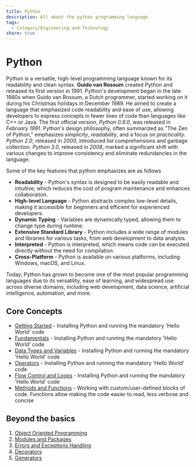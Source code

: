 ```yaml
---
title: Python
description: All about the python programming language
tags:
  - Category/Engineering-and-Technology
share: true
---
```

# Python
Python is a versatile, high-level programming language known for its readability and clean syntax. **Guido van Rossum** created Python and released its first version in 1991. Python's development began in the late 1980s when Guido van Rossum, a Dutch programmer, started working on it during his Christmas holidays in December 1989. He aimed to create a language that emphasized code readability and ease of use, allowing developers to express concepts in fewer lines of code than languages like C++ or Java. The first official version, *Python 0.9.0*, was released in *February 1991*. Python's design philosophy, often summarized as "The Zen of Python," emphasizes *simplicity*, *readability*, and a focus on *practicality*. *Python 2.0*, released in *2000*, introduced list comprehensions and garbage collection. *Python 3.0*, released in *2008*, marked a significant shift with various changes to improve consistency and eliminate redundancies in the language.

Some of the key features that python emphasizes are as follows
- **Readability** - Python's syntax is designed to be easily readable and intuitive, which reduces the cost of program maintenance and enhances collaboration.
- **High-level Language** - Python abstracts complex low-level details, making it accessible for beginners and efficient for experienced developers.
- **Dynamic Typing** - Variables are dynamically typed, allowing them to change type during runtime.
- **Extensive Standard Library** - Python includes a wide range of modules and libraries for various tasks, from web development to data analysis.
- **Interpreted** - Python is interpreted, which means code can be executed directly without the need for compilation.
- **Cross-Platform** - Python is available on various platforms, including Windows, macOS, and Linux.

Today, Python has grown to become one of the most popular programming languages due to its versatility, ease of learning, and widespread use across diverse domains, including web development, data science, artificial intelligence, automation, and more.

## Core Concepts
- [Getting Started](./Getting-Started.md) - Installing Python and running the mandatory 'Hello World' code
- [Fundamentals](./Fundamentals.md) - Installing Python and running the mandatory 'Hello World' code
- [Data Types and Variables](./Data-Types-and-Variables.md) - Installing Python and running the mandatory 'Hello World' code
- [Operators](./Operators.md) - Installing Python and running the mandatory 'Hello World' code
- [Flow Control and Loops](./Flow-Control-and-Loops.md) - Installing Python and running the mandatory 'Hello World' code
- [Methods and Functions](./Methods-and-Functions.md) - Working with custom/user-defined blocks of code. Functions allow making the code easier to read, less verbose and concise


## Beyond the basics
1. [Object Oriented Programming](Object%20Oriented%20Programming.md)
2. [Modules and Packages](Modules%20and%20Packages.md)
3. [Errors and Exceptions Handling](Errors%20and%20Exceptions%20Handling.md)
4. [Decorators](Decorators.md)
5. [Generators](Generators.md)

